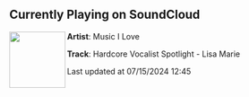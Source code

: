 ## Currently Playing on SoundCloud

[<img align="left" width="100" src="https://i1.sndcdn.com/artworks-fHFzFTonrYLcKwxh-s8pkXg-t500x500.jpg">](https://soundcloud.com/musiciloveofficial/hardcore-vocalist-spotlight-lisa-marie)

**Artist**: Music I Love 

**Track**: Hardcore Vocalist Spotlight - Lisa Marie

Last updated at 07/15/2024 12:45
